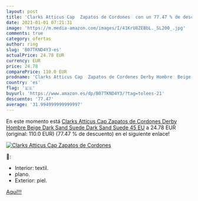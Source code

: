 ```yaml
---
layout: post
title: 'Clarks Atticus Cap  Zapatos de Cordones  con un 77.47 % de descuento'
date: 2021-01-01 07:21:31
image: 'https://m.media-amazon.com/images/I/41KrU8ZEBbL._SL200_.jpg'
comments: true
category: ofertas
author: ring
slug: 'B07TKND4Y3-es'
actualPrice: 24.78 EUR
currency: EUR
price: 24.78
comparePrice: 110.0 EUR
prodname: 'Clarks Atticus Cap  Zapatos de Cordones Derby Hombre  Beige  Dark Sand Suede Dark Sand Suede   45 EU'
country: 'es'
flag: '🇪🇸'
buyurl: 'https://www.amazon.es/dp/B07TKND4Y3/?tag=tolees-21'
descuento: '77.47'
average: '31.994999999999997'
---
```


En este momento está [Clarks Atticus Cap  Zapatos de Cordones Derby Hombre  Beige  Dark Sand Suede Dark Sand Suede   45 EU](https://www.amazon.es/dp/B07TKND4Y3/?tag=tolees-21) a 24.78 EUR (original: 110.0 EUR) (77.47 %  de descuento) en el siguiente enlace!

[![Clarks Atticus Cap  Zapatos de Cordones ](https://m.media-amazon.com/images/I/41KrU8ZEBbL._SL200_.jpg)](https://www.amazon.es/dp/B07TKND4Y3/?tag=tolees-21)

🔎:

- Interior: textil.
- plano.
- Exterior: piel.

[Aquí!!!](https://www.amazon.es/dp/B07TKND4Y3/?tag=tolees-21)
